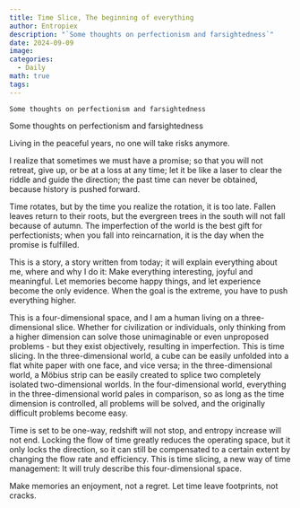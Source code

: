 ```yaml
---
title: Time Slice, The beginning of everything
author: Entropiex
description: "`Some thoughts on perfectionism and farsightedness`"
date: 2024-09-09
image: 
categories:
  - Daily
math: true
tags:
---
```


`Some thoughts on perfectionism and farsightedness`

Some thoughts on perfectionism and farsightedness

Living in the peaceful years, no one will take risks anymore.

I realize that sometimes we must have a promise; so that you will not retreat, give up, or be at a loss at any time; let it be like a laser to clear the riddle and guide the direction; the past time can never be obtained, because history is pushed forward.

Time rotates, but by the time you realize the rotation, it is too late. Fallen leaves return to their roots, but the evergreen trees in the south will not fall because of autumn. The imperfection of the world is the best gift for perfectionists; when you fall into reincarnation, it is the day when the promise is fulfilled.

This is a story, a story written from today; it will explain everything about me, where and why I do it: Make everything interesting, joyful and meaningful. Let memories become happy things, and let experience become the only evidence. When the goal is the extreme, you have to push everything higher.

This is a four-dimensional space, and I am a human living on a three-dimensional slice. Whether for civilization or individuals, only thinking from a higher dimension can solve those unimaginable or even unproposed problems - but they exist objectively, resulting in imperfection. This is time slicing. In the three-dimensional world, a cube can be easily unfolded into a flat white paper with one face, and vice versa; in the three-dimensional world, a Möbius strip can be easily created to splice two completely isolated two-dimensional worlds. In the four-dimensional world, everything in the three-dimensional world pales in comparison, so as long as the time dimension is controlled, all problems will be solved, and the originally difficult problems become easy.

Time is set to be one-way, redshift will not stop, and entropy increase will not end. Locking the flow of time greatly reduces the operating space, but it only locks the direction, so it can still be compensated to a certain extent by changing the flow rate and efficiency. This is time slicing, a new way of time management: It will truly describe this four-dimensional space.

Make memories an enjoyment, not a regret. Let time leave footprints, not cracks.